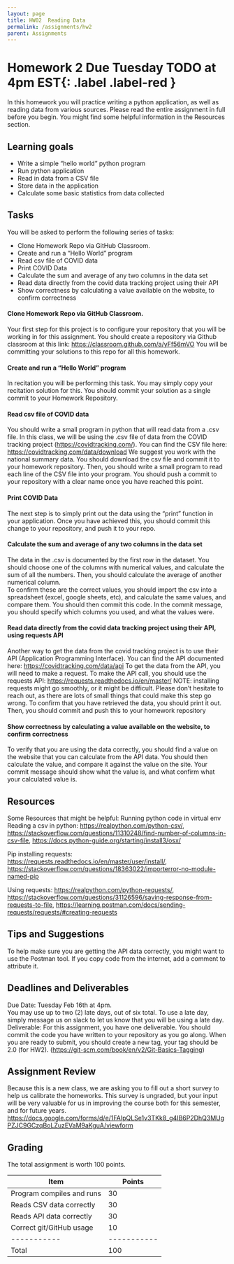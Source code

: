 ```yaml
---
layout: page
title: HW02  Reading Data
permalink: /assignments/hw2
parent: Assignments
---
```


# Homework 2 **Due Tuesday TODO at 4pm EST**{: .label .label-red }
In this homework you will practice writing a python application, as well as reading data from various sources. Please read the entire assignment in full before you begin. You might find some helpful information in the Resources section. 

## Learning goals
- Write a simple “hello world” python program
- Run python application
- Read in data from a CSV file
- Store data in the application 
- Calculate some basic statistics from data collected


## Tasks
You will be asked to perform the following series of tasks:
- Clone Homework Repo via GitHub Classroom.
- Create and run a  “Hello World” program
- Read csv file of COVID data
- Print COVID Data
- Calculate the sum and average of any two columns in the data set
- Read data directly from the covid data tracking project using their API
- Show correctness by calculating a value available on the website, to confirm correctness

#### Clone Homework Repo via GitHub Classroom.
Your first step for this project is to configure your repository that you will be working in for this assignment. You should create a repository via Github classroom at this link: https://classroom.github.com/a/yFf56mVO
You will be committing your solutions to this repo for all this homework.

#### Create and run a  “Hello World” program
In recitation you will be performing this task.  You may simply copy your recitation solution for this.  You should commit your solution as a single commit to your Homework Repository. 

#### Read csv file of COVID data
You should write a small program in python that will read data from a .csv file.  In this class, we will be using the .csv file of data from the COVID tracking project (https://covidtracking.com/). You can find the CSV file here: https://covidtracking.com/data/download
We suggest you work with the national summary data.
You should download the csv file and commit it to your homework repository.  Then, you should write a small program to read each line of the CSV file into your program.
You should push a commit to your repository with a clear name once you have reached this point.

#### Print COVID Data
The next step is to simply print out the data using the “print” function in your application.  Once you have achieved this, you should commit this change to your repository, and push it to your repo.

#### Calculate the sum and average of any two columns in the data set
The data in the .csv is documented by the first row in the dataset. You should choose one of the columns with numerical values, and calculate the sum of all the numbers.  Then, you should calculate the average of another numerical column.  
To confirm these are the correct values, you should import the csv into a spreadsheet (excel, google sheets, etc), and calculate the same values, and compare them.  You should then commit this code. In the commit message, you should specify which columns you used, and what the values were.

#### Read data directly from the covid data tracking project using their API, using requests API
Another way to get the data from the covid tracking project is to use their API (Application Programming Interface).  You can find the API documented here: https://covidtracking.com/data/api
To get the data from the API, you will need to make a request.  To make the API call, you should use the requests API: https://requests.readthedocs.io/en/master/
NOTE: installing requests might go smoothly, or it might be difficult. Please don’t hesitate to reach out, as there are lots of small things that could make this step go wrong.
To confirm that you have retrieved the data, you should print it out.  Then, you should commit and push this to your homework repository

#### Show correctness by calculating a value available on the website, to confirm correctness
To verify that you are using the data correctly, you should find a value on the website that you can calculate from the API data.  You should then calculate the value, and compare it against the value on the site.  Your commit message should show what the value is, and what confirm what your calculated value is.

## Resources

Some Resources that might be helpful: 
Running python code in virtual env
Reading a csv in python: https://realpython.com/python-csv/, https://stackoverflow.com/questions/11310248/find-number-of-columns-in-csv-file, https://docs.python-guide.org/starting/install3/osx/

Pip installing requests: https://requests.readthedocs.io/en/master/user/install/, https://stackoverflow.com/questions/18363022/importerror-no-module-named-pip

Using requests: https://realpython.com/python-requests/, https://stackoverflow.com/questions/31126596/saving-response-from-requests-to-file, https://learning.postman.com/docs/sending-requests/requests/#creating-requests


## Tips and Suggestions
To help make sure you are getting the API data correctly, you might want to use the Postman tool.
If you copy code from the internet, add a comment to attribute it.

## Deadlines and Deliverables
Due Date: Tuesday Feb 16th at 4pm.  
You may use up to two (2) late days, out of six total.  To use a late day, simply message us on slack to let us know that you will be using a late day.
Deliverable: For this assignment, you have one deliverable.
You should commit the code you have written to your repository as you go along. When you are ready to submit, you should create a new tag, your tag should be 2.0 (for HW2). (https://git-scm.com/book/en/v2/Git-Basics-Tagging)



## Assignment Review
Because this is a new class, we are asking you to fill out a short survey to help us calibrate the homeworks.  This survey is ungraded, but your input will be very valuable for us in improving the course both for this semester, and for future years. 
https://docs.google.com/forms/d/e/1FAIpQLSe1v3TKk8_g4IB6P2DhQ3MUgPZJC9GCzqBoLZuzEVaM9aKguA/viewform


## Grading

The total assignment is worth 100 points.

| Item        | Points      |
| ----------- | ----------- |
| Program compiles and runs |  30    |
| Reads CSV data correctly |   30   |
| Reads API data correctly |   30   |
| Correct git/GitHub usage |  10    |
| ----------- | ----------- |
| Total       | 100         |





